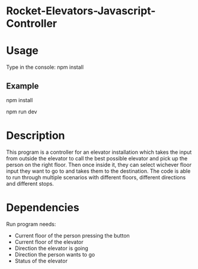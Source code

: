# Rocket-Elevators-Javascript-Controller

# Usage
Type in the console: npm install

## Example
npm install

npm run dev

# Description
This program is a controller for an elevator installation which takes the input from outside the elevator to call the best possible elevator and pick up the person on the right floor. Then once inside it, they can select wichever floor input they want to go to and takes them to the destination. The code is able to run through multiple scenarios with different floors, different directions and different stops.

# Dependencies
Run program needs:
- Current floor of the person pressing the button
- Current floor of the elevator
- Direction the elevator is going
- Direction the person wants to go
- Status of the elevator

